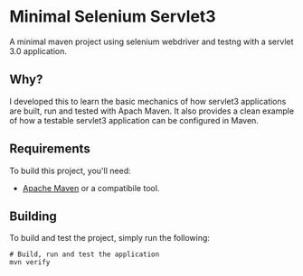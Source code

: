 # Minimal Selenium Servlet3

A minimal maven project using selenium webdriver and testng with a servlet 3.0
application.

## Why?

I developed this to learn the basic mechanics of how servlet3 applications are
built, run and tested with Apach Maven. It also provides a clean example of how
a testable servlet3 application can be configured in Maven.

## Requirements

To build this project, you'll need:

  * [Apache Maven](http://maven.apache.org/) or a compatibile tool.

## Building

To build and test the project, simply run the following:

```
# Build, run and test the application
mvn verify
```

